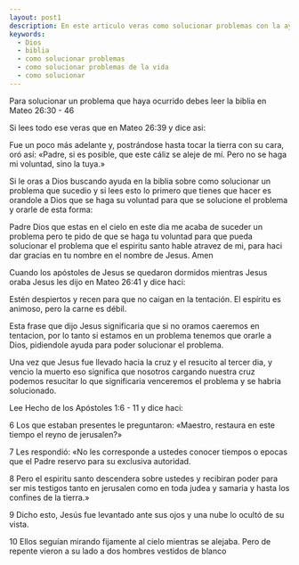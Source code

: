 ```yaml
---
layout: post1
description: En este articulo veras como solucionar problemas con la ayuda de Dios
keywords:
  - Dios
  - biblia
  - como solucionar problemas
  - como solucionar problemas de la vida
  - como solucionar
---
```


Para solucionar un problema que haya ocurrido debes leer la biblia en Mateo 26:30 - 46

Si lees todo ese veras que en Mateo 26:39 y dice asi:

Fue un poco más adelante y, postrándose hasta tocar la tierra con su cara, oró así: «Padre, si es posible, que este cáliz se aleje de mí. Pero no se haga mi voluntad, sino la tuya.»

Si le oras a Dios buscando ayuda en la biblia sobre como solucionar un problema que sucedio y si lees esto lo primero que tienes que hacer es orandole a Dios que se haga su voluntad para que se solucione el problema y orarle de esta forma:

Padre Dios que estas en el cielo en este dia me acaba de suceder un problema pero te pido de que se haga tu voluntad para que pueda solucionar el problema que el espiritu santo hable atravez de mi, para haci dar gracias en tu nombre en el nombre de Jesus. Amen

Cuando los apóstoles de Jesus se quedaron dormidos mientras Jesus oraba Jesus les dijo en Mateo 26:41 y dice haci:

Estén despiertos y recen para que no caigan en la tentación. El espíritu es animoso, pero la carne es débil.

Esta frase que dijo Jesus significaria que si no oramos caeremos en tentacion, por lo tanto si estamos en un problema tenemos que orarle a Dios, pidiendole ayuda para poder solucionar el problema.

Una vez que Jesus fue llevado hacia la cruz y el resucito al tercer dia, y vencio la muerto eso significa que nosotros cargando nuestra cruz podemos resucitar lo que significaria venceremos el problema y se habria solucionado.

Lee Hecho de los Apóstoles 1:6 - 11 y dice haci:

6 Los que estaban presentes le preguntaron: «Maestro, restaura en este tiempo el reyno de jerusalen?»

7 Les respondió: «No les corresponde a ustedes conocer tiempos o epocas que el Padre reservo para su exclusiva autoridad.

8 Pero el espiritu santo descendera sobre ustedes y recibiran poder para ser mis testigos tanto en jerusalen como en toda judea y samaria y hasta los confines de la tierra.»

9 Dicho esto, Jesús fue levantado ante sus ojos y una nube lo ocultó de su vista.

10 Ellos seguían mirando fijamente al cielo mientras se alejaba. Pero de repente vieron a su lado a dos hombres vestidos de blanco




